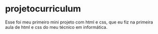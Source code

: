 # projetocurriculum
Esse foi meu primeiro mini projeto com html e css, que eu fiz na primeira aula de html e css do meu técnico em informática.

